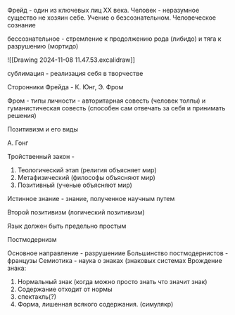 Фрейд - один из ключевых лиц XX века.
Человек - неразумное существо не хозяин себе.
Учение о безсознательном. 
Человеческое сознание 

бессознательное - стремление к продолжению рода (либидо) и тяга к разрушению (мортидо)

![[Drawing 2024-11-08 11.47.53.excalidraw]]

сублимация - реализация себя в творчестве

Сторонники Фрейда - К. Юнг, Э. Фром

Фром - типы личности - авторитарная совесть (человек толпы) и гуманистическая совесть (способен сам отвечать за себя и принимать решения)

Позитивизм и его виды

А. Гонг

Тройственный закон - 
1. Теологический этап (религия объясняет мир)
2. Метафизический (философы объясняют мир)
3. Позитивный (ученые объясняют мир)

Истинное знание - знание, полученное научным путем 
   
Второй позитивизм (логический позитивизм)

Язык должен быть предельно простым

Постмодернизм

Основное направление - разрушениие
Большинство постмодернистов - французы 
Семиотика - наука о знаках (знаковых системах
Врождение знака:
1. Нормальный знак (когда можно просто знать что значит знак)
2. Содержание отходит от нормы
3. спектакль(?)
4. Форма, лишенная всякого содержания. (симулякр)